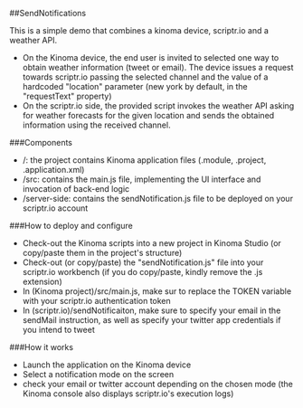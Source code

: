 ##SendNotifications

This is a simple demo that combines a kinoma device, scriptr.io and a weather API.
* On the Kinoma device, the end user is invited to selected one way to obtain weather information (tweet or email). The device issues a request towards scriptr.io passing the selected channel and the value of a hardcoded "location" parameter (new york by default, in the "requestText" property)
* On the scriptr.io side, the provided script invokes the weather API asking for weather forecasts for the given location and sends the obtained information using the received channel.

###Components

* /: the project contains Kinoma application files (.module, .project, .application.xml) 
* /src: contains the main.js file, implementing the UI interface and invocation of back-end logic
* /server-side: contains the sendNotification.js file to be deployed on your scriptr.io account

###How to deploy and configure

* Check-out the Kinoma scripts into a new project in Kinoma Studio (or copy/paste them in the project's structure)
* Check-out (or copy/paste) the "sendNotification.js" file into your scriptr.io workbench (if you do copy/paste, kindly remove the .js extension)
* In (Kinoma project)/src/main.js, make sur to replace the TOKEN variable with your scriptr.io authentication token
* In (scriptr.io)/sendNotificaiton, make sure to specify your email in the sendMail instruction, as well as specify your twitter app credentials if you intend to tweet

###How it works

* Launch the application on the Kinoma device
* Select a notification mode on the screen
* check your email or twitter account depending on the chosen mode (the Kinoma console also displays scriptr.io's execution logs)

